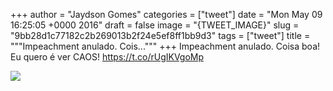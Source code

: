 
+++
author = "Jaydson Gomes"
categories = ["tweet"]
date = "Mon May 09 16:25:05 +0000 2016"
draft = false
image = "{TWEET_IMAGE}"
slug = "9bb28d1c77182c2b269013b2f24e5ef8ff1bb9d3"
tags = ["tweet"]
title = """Impeachment anulado. Cois..."""
+++
Impeachment anulado. Coisa boa! Eu quero é ver CAOS! https://t.co/rUgIKVgoMp

![](/images/tweet-media/729708782989787136-CiBwNQOW0AE26Mb.jpg)